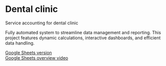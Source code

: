 # Dental clinic
Service accounting for dental clinic

Fully automated system to streamline data management and reporting. This project features dynamic calculations, interactive dashboards, and efficient data handling.

<a href="https://docs.google.com/spreadsheets/d/1MGk2Lsug06kNyXCQ6HXQ8ixIQNYjgfU5MfsAE6pq5MQ/edit?usp=sharing">Google Sheets version</a><br>
<a href="https://youtu.be/gph1ZMvGwF0">Google Sheets overview video</a>

